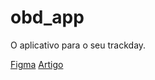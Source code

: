 # obd_app

O aplicativo para o seu trackday.

[Figma](https://www.figma.com/file/E60hAJBD9v7GBiZooXXE5h/PDM-OBD2?node-id=0%3A1)
[Artigo](documents/Pi_PDM.pdf)

